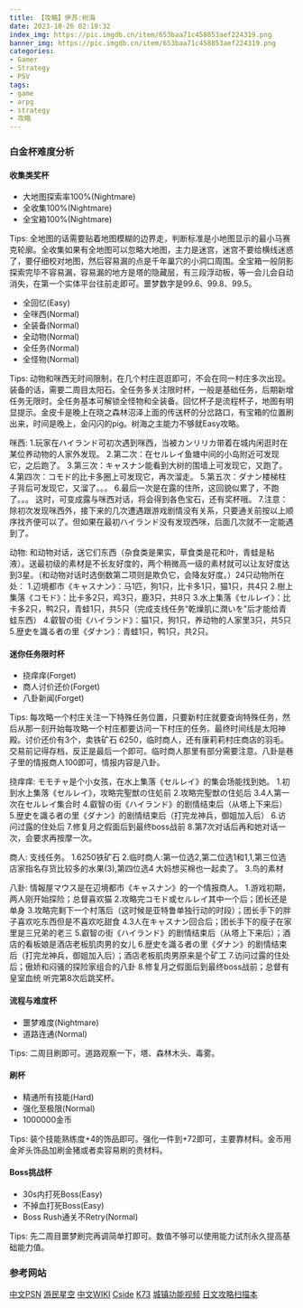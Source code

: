 ```yaml
---
title: 【攻略】伊苏:树海
date: 2023-10-26 02:19:32
index_img: https://pic.imgdb.cn/item/653baa71c458853aef224319.png
banner_img: https://pic.imgdb.cn/item/653baa71c458853aef224319.png
categories:
- Gamer
- Strategy
- PSV
tags:
- game
- arpg
- strategy
- 攻略
---
```



### 白金杯难度分析
#### 收集类奖杯
- 大地图探索率100%(Nightmare)
- 全收集100%(Nightmare)
- 全宝箱100%(Nightmare)

<!-- ![セルセタの樹海](http://ito.cside.com/kamonet/game3/ysc_psv/img/map_006.gif)
![始原の地](http://ito.cside.com/kamonet/game3/ysc_psv/img/map_015.gif) -->

Tips: 全地图的话需要贴着地图模糊的边界走，判断标准是小地图显示的最小马赛克轮廓。全收集如果有全地图可以忽略大地图，主力是迷宫，迷宫不要给横线迷惑了，要仔细校对地图，然后容易漏的点是千年巢穴的小洞口周围。全宝箱一般阴影探索完毕不容易漏，容易漏的地方是塔的隐藏层，有三段浮动板，等一会儿会自动消失，在第一个实体平台往前走即可。噩梦数字是99.6、99.8、99.5。

- 全回忆(Easy)
- 全咪西(Normal)
- 全装备(Normal)
- 全动物(Normal)
- 全任务(Normal)
- 全怪物(Normal)

Tips: 动物和咪西无时间限制，在几个村庄逛逛即可，不会在同一村庄多次出现。装备的话，需要二周目太阳石。全任务多关注限时杯，一般是基础任务，后期新增任务无限时。全任务基本可解锁全怪物和全装备。回忆杯子是流程杯子，地图有明显提示。金皮卡是晚上在晓之森林沼泽上面的传送杯的分岔路口，有宝箱的位置刷出来，时间是晚上，金闪闪的pig。树海之主能力不够就Easy攻略。

咪西:
1.玩家在ハイランド可初次遇到咪西，当被カンリリカ带着在城内闲逛时在某位养动物的人家外发现。
2.第二次：在セルレイ鱼塘中间的小岛附近可发现它，之后跑了。
3.第三次：キャスナン能看到大树的围墙上可发现它，又跑了。
4.第四次：コモド的比卡多圈上可发现它，再次溜走。
5.第五次：ダナン楼梯柱子背后可发现它，又溜了。。。
6.最后一次是在露的住所，这回貌似累了，不跑了。。。
这时，可变成露与咪西对话，将会得到各色宝石，还有奖杯哦。
7.注意：除初次发现咪西外，接下来的几次遭遇跟游戏剧情没有关系，只要通关前按以上顺序找齐便可以了。但如果在最初ハイランド没有发现西咪，后面几次就不一定能遇到了。

动物: 和动物对话，送它们东西（杂食类是果实，草食类是花和叶，青蛙是粘液）。送最初级的素材是不长友好度的，两个稍微高一级的素材就可以让友好度达到3星。（和动物对话时选倒数第二项则是欺负它，会降友好度。）24只动物所在处：
1.辺境都市《キャスナン》：马1匹，狗1只，比卡多1只，猫1只，共4只
2.樹上集落《コモド》：比卡多2只，鸡3只，鹿3只，共8只
3.水上集落《セルレイ》：比卡多2只，鸭2只，青蛙1只，共5只（完成支线任务“乾燥肌に潤いを”后才能给青蛙东西）
4.叡智の街《ハイランド》：猫1只，狗1只，养动物的人家里3只，共5只
5.歴史を識る者の里《ダナン》：青蛙1只，鸭1只，共2只。



#### 迷你任务限时杯
- 挠痒痒(Forget)
- 商人讨价还价(Forget)
- 八卦新闻(Forget)
  
Tips: 每攻略一个村庄关注一下特殊任务位置，只要新村庄就要查询特殊任务，然后从那一刻开始每攻略一个村庄都要访问一下村庄的任务。最终时间线是太阳神殿。讨价还价有3个，卖铁矿石 6250，临时商人，还有康莉莉村庄商店的羽毛。交易前记得存档，反正是最后一个即可。临时商人那里有部分需要注意。八卦是巷子里的情报商人100即可，情报内容是八卦。

挠痒痒: モモチャ是个小女孩，在水上集落《セルレイ》的集会场能找到她。
1.初到水上集落《セルレイ》，攻略完聖獣の住処前
2.攻略完聖獣の住処后
3.4人第一次在セルレイ集合时
4.叡智の街《ハイランド》的剧情结束后（从塔上下来后）
5.歴史を識る者の里《ダナン》的剧情结束后（打完龙神兵，御姐加入后）
6.访问过露的住处后
7.修复月之假面后到最终boss战前
8.第7次对话后再和她对话一次，会要求再按摩一次。

商人: 支线任务。
1.6250铁矿石
2.临时商人:第一位选2,第二位选1和1,1,第三位选店家指名存货比较多的水果(3),第四位选4 大妈想买棉也一起卖了。
3.鸟的素材

八卦: 情報屋マウス是在辺境都市《キャスナン》的一个情报商人。
1.游戏初期，两人刚开始探险；总督喜欢猫
2.攻略完コモド或セルレイ其中一个后；团长还是单身
3.攻略完剩下一个村落后（这时候是亚特鲁单独行动的时段）；团长手下的胖子喜欢吃东西但是不喜欢吃甜食
4.3人在キャスナン回合后；团长手下的瘦子在家里是三兄弟的老三
5.叡智の街《ハイランド》的剧情结束后（从塔上下来后）；酒店的看板娘是酒店老板肌肉男的女儿
6.歴史を識る者の里《ダナン》的剧情结束后（打完龙神兵，御姐加入后）；酒店老板肌肉男原来是个矿工
7.访问过露的住处后；傲娇和闷骚的探险家组合的八卦
8.修复月之假面后到最终boss战前；总督有皇室血统
听完第8次后跳奖杯。


#### 流程与难度杯
- 噩梦难度(Nightmare)
- 道路连通(Normal)
  
Tips: 二周目刷即可。道路观察一下，塔、森林木头、毒雾。

#### 刷杯
- 精通所有技能(Hard)
- 强化至极限(Normal)
- 1000000金币

Tips: 装个技能熟练度+4的饰品即可。强化一件到+72即可，主要靠材料。金币用金斧头饰品加刷金猪或者卖容易刷的贵材料。
  
#### Boss挑战杯
- 30s内打死Boss(Easy)
- 不掉血打死Boss(Easy)
- Boss Rush通关不Retry(Normal)

Tips: 先二周目噩梦刷完再调简单打即可。数值不够可以使用能力试剂永久提高基础能力值。


### 参考网站
[中文PSN](https://www.psnine.com/psngame/3643#15)
[游民星空](https://www.gamersky.com/handbook/201510/677911_27.shtml)
[中文WIKI](http://wiki.gotvg.cn/ys/index.php?title=%E9%A6%96%E9%A1%B5)
[Cside](http://ito.cside.com/kamonet/game3/ysc_psv/map_015.html)
[K73](www.k73.com/psp/9451.html)
[城镇功能视频](https://www.bilibili.com/read/cv4969514/)
[日文攻略扫描本](https://pan.baidu.com/s/1mhmkDcc)